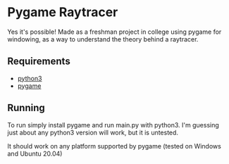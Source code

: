 # Pygame Raytracer

Yes it's possible! Made as a freshman project in college using pygame for windowing, as a way to understand the theory behind a raytracer.

## Requirements
- [python3](https://www.python.org/)
- [pygame](https://www.pygame.org/news)

## Running
To run simply install pygame and run main.py with python3. I'm guessing just about any python3 version will work, but it is untested.

It should work on any platform supported by pygame (tested on Windows and Ubuntu 20.04)
